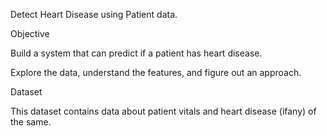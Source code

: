 Detect Heart Disease using Patient data.



 Objective

 
 Build a system that can predict if a patient has heart disease.
 

  
 Explore the data, understand the features, and figure out an approach.


 
 Dataset

 
 This dataset contains data about patient vitals and heart disease (ifany) of the same.
